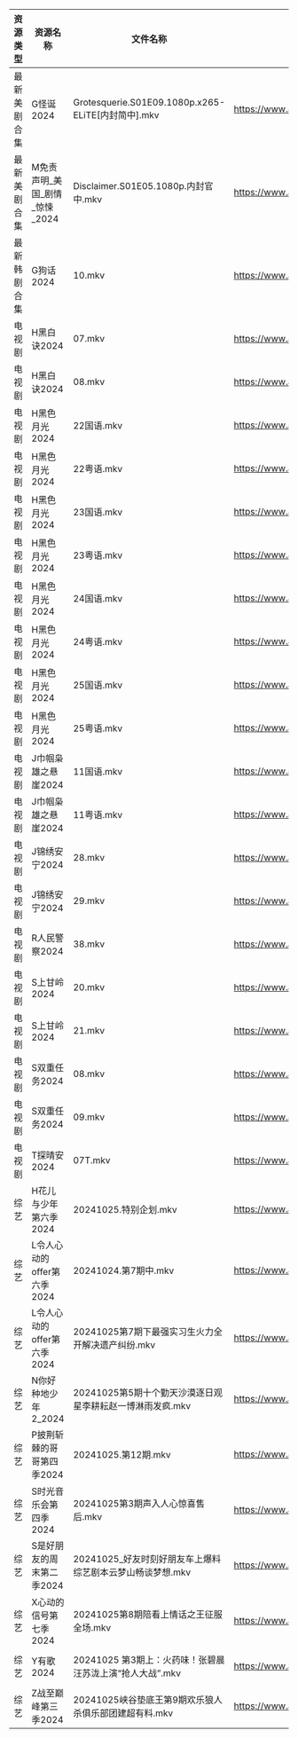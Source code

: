 | 资源类型   | 资源名称                | 文件名称                                           | 分享链接                                 | 更新时间                |
| ------ | ------------------- | ---------------------------------------------- | ------------------------------------ | ------------------- |
| 最新美剧合集 | G怪诞2024             | Grotesquerie.S01E09.1080p.x265-ELiTE[内封简中].mkv | https://www.alipan.com/s/UUxhaQ5hxZq | 2024-10-25 16:05:19 |
| 最新美剧合集 | M免责声明_美国_剧情_惊悚_2024 | Disclaimer.S01E05.1080p.内封官中.mkv               | https://www.alipan.com/s/PZnzRpSK4Jw | 2024-10-25 12:05:47 |
| 最新韩剧合集 | G狗话2024             | 10.mkv                                         | https://www.alipan.com/s/h4QPAffesJn | 2024-10-25 00:05:29 |
| 电视剧    | H黑白诀2024            | 07.mkv                                         | https://www.alipan.com/s/6z8TkkXMQkW | 2024-10-25 14:05:35 |
| 电视剧    | H黑白诀2024            | 08.mkv                                         | https://www.alipan.com/s/6z8TkkXMQkW | 2024-10-25 14:05:35 |
| 电视剧    | H黑色月光2024           | 22国语.mkv                                       | https://www.alipan.com/s/7pUm76Qoqso | 2024-10-25 14:05:43 |
| 电视剧    | H黑色月光2024           | 22粤语.mkv                                       | https://www.alipan.com/s/7pUm76Qoqso | 2024-10-25 14:05:43 |
| 电视剧    | H黑色月光2024           | 23国语.mkv                                       | https://www.alipan.com/s/7pUm76Qoqso | 2024-10-25 14:05:42 |
| 电视剧    | H黑色月光2024           | 23粤语.mkv                                       | https://www.alipan.com/s/7pUm76Qoqso | 2024-10-25 14:05:42 |
| 电视剧    | H黑色月光2024           | 24国语.mkv                                       | https://www.alipan.com/s/7pUm76Qoqso | 2024-10-25 14:05:41 |
| 电视剧    | H黑色月光2024           | 24粤语.mkv                                       | https://www.alipan.com/s/7pUm76Qoqso | 2024-10-25 14:05:41 |
| 电视剧    | H黑色月光2024           | 25国语.mkv                                       | https://www.alipan.com/s/7pUm76Qoqso | 2024-10-25 14:05:40 |
| 电视剧    | H黑色月光2024           | 25粤语.mkv                                       | https://www.alipan.com/s/7pUm76Qoqso | 2024-10-25 14:05:39 |
| 电视剧    | J巾帼枭雄之悬崖2024        | 11国语.mkv                                       | https://www.alipan.com/s/nahMqtBkCts | 2024-10-25 14:05:52 |
| 电视剧    | J巾帼枭雄之悬崖2024        | 11粤语.mkv                                       | https://www.alipan.com/s/nahMqtBkCts | 2024-10-25 14:05:52 |
| 电视剧    | J锦绣安宁2024           | 28.mkv                                         | https://www.alipan.com/s/S9DScaATSGS | 2024-10-25 19:05:41 |
| 电视剧    | J锦绣安宁2024           | 29.mkv                                         | https://www.alipan.com/s/S9DScaATSGS | 2024-10-25 19:05:40 |
| 电视剧    | R人民警察2024           | 38.mkv                                         | https://www.alipan.com/s/aqwda2Q5cW8 | 2024-10-25 20:06:15 |
| 电视剧    | S上甘岭2024            | 20.mkv                                         | https://www.alipan.com/s/USaZDAUHrw4 | 2024-10-25 20:28:03 |
| 电视剧    | S上甘岭2024            | 21.mkv                                         | https://www.alipan.com/s/USaZDAUHrw4 | 2024-10-25 20:28:03 |
| 电视剧    | S双重任务2024           | 08.mkv                                         | https://www.alipan.com/s/GzKTXmV4HxL | 2024-10-25 19:06:07 |
| 电视剧    | S双重任务2024           | 09.mkv                                         | https://www.alipan.com/s/GzKTXmV4HxL | 2024-10-25 20:06:22 |
| 电视剧    | T探晴安2024            | 07T.mkv                                        | https://www.alipan.com/s/BScPfWednTi | 2024-10-25 14:06:48 |
| 综艺     | H花儿与少年第六季2024       | 20241025.特别企划.mkv                              | https://www.alipan.com/s/etrBePtYsJ7 | 2024-10-25 16:06:41 |
| 综艺     | L令人心动的offer第六季2024  | 20241024.第7期中.mkv                              | https://www.alipan.com/s/wF4mBRf7vAS | 2024-10-25 00:06:52 |
| 综艺     | L令人心动的offer第六季2024  | 20241025第7期下最强实习生火力全开解决遗产纠纷.mkv                | https://www.alipan.com/s/wF4mBRf7vAS | 2024-10-25 16:06:48 |
| 综艺     | N你好种地少年2_2024       | 20241025第5期十个勤天沙漠逐日观星李耕耘赵一博淋雨发疯.mkv            | https://www.alipan.com/s/nwJWTb1ZcKF | 2024-10-25 20:07:27 |
| 综艺     | P披荆斩棘的哥哥第四季2024     | 20241025.第12期.mkv                              | https://www.alipan.com/s/94NT9iGe94e | 2024-10-25 16:07:13 |
| 综艺     | S时光音乐会第四季2024       | 20241025第3期声入人心惊喜售后.mkv                        | https://www.alipan.com/s/JiNiXNR4dny | 2024-10-25 20:07:40 |
| 综艺     | S是好朋友的周末第二季2024     | 20241025_好友时刻好朋友车上爆料综艺剧本云梦山畅谈梦想.mkv            | https://www.alipan.com/s/MeLr9M3vuvt | 2024-10-25 14:07:54 |
| 综艺     | X心动的信号第七季2024       | 20241025第8期陪看上情话之王征服全场.mkv                     | https://www.alipan.com/s/wQqfQxMS8Sx | 2024-10-25 16:07:51 |
| 综艺     | Y有歌2024             | 20241025 第3期上：火药味！张碧晨汪苏泷上演“抢人大战”.mkv           | https://www.alipan.com/s/6yGmsoRcXPy | 2024-10-25 18:08:09 |
| 综艺     | Z战至巅峰第三季2024        | 20241025峡谷垫底王第9期欢乐狼人杀俱乐部团建超有料.mkv              | https://www.alipan.com/s/5yE689QzaiL | 2024-10-25 16:08:05 |
